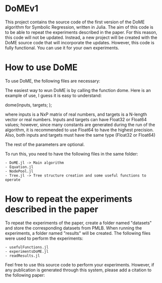 # DoMEv1

This project contains the source code of the first version of the DoME algorithm for Symbolic Regression, written in Julia. The aim of this code is to be able to repeat the experiments described in the paper. For this reason, this code will not be updated. Instead, a new project will be created with the DoME source code that will incorporate the updates. However, this code is fully functional. You can use it for your own experiments.

# How to use DoME

To use DoME, the following files are necessary:

The easiest way to wun DoME is by calling the function dome. Here is an example of use, I guess it is easy to understand:

dome(inputs, targets;
);

where inputs is a NxP matrix of real numbers, and targets is a N-length vector or real numbers. Inputs and targets can have Float32 or Float64 values; however, since many constants are generated during the run of the algorithm, it is recommended to use Float64 to have the highest precision. Also, both inputs and targets must have the same type (Float32 or Float64)

The rest of the parameters are optional.

To run this, you need to have the following files in the same folder:

	- DoME.jl -> Main algorithm
	- Equation.jl
	- NodePool.jl
	- Tree.jl -> Tree structure creation and some useful functions to operate

# How to repeat the experiments described in the paper

To repeat the experiments of the paper, create a folder named "datasets" and store the corresponding datasets from PMLB. When running the experiments, a folder named "results" will be created. The following files were used to perform the experiments:

	- usefulFunctions.jl
	- experimentsDoME.jl
	- readResults.jl


Feel free to use this source code to perform your experiments. However, if any publication is generated through this system, please add a citation to the following paper:
